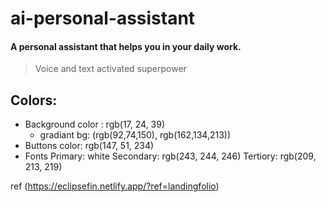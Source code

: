 # ai-personal-assistant

#### A personal assistant that helps you in your daily work.
> Voice and text activated superpower


## Colors:

- Background color : rgb(17, 24, 39)
    - gradiant bg: (rgb(92,74,150), rgb(162,134,213))
- Buttons color: rgb(147, 51, 234)
- Fonts
    Primary: white
    Secondary: rgb(243, 244, 246)
    Tertiory: rgb(209, 213, 219)

ref (https://eclipsefin.netlify.app/?ref=landingfolio)